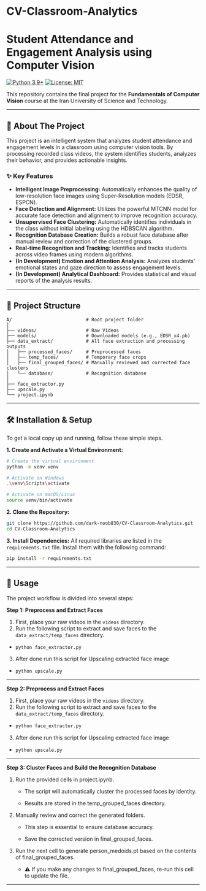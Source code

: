 # CV-Classroom-Analytics

# Student Attendance and Engagement Analysis using Computer Vision

[![Python 3.9+](https://img.shields.io/badge/Python-3.9+-blue.svg)](https://www.python.org/downloads/)
[![License: MIT](https://img.shields.io/badge/License-MIT-yellow.svg)](https://opensource.org/licenses/MIT)

This repository contains the final project for the **Fundamentals of Computer Vision** course at the Iran University of
Science and Technology.

---

## 🎯 About The Project

This project is an intelligent system that analyzes student attendance and engagement levels in a classroom using
computer vision tools. By processing recorded class videos, the system identifies students, analyzes their behavior, and
provides actionable insights.

### ✨ Key Features

* **Intelligent Image Preprocessing:** Automatically enhances the quality of low-resolution face images using
  Super-Resolution models (EDSR, ESPCN).
* **Face Detection and Alignment:** Utilizes the powerful MTCNN model for accurate face detection and alignment to
  improve recognition accuracy.
* **Unsupervised Face Clustering:** Automatically identifies individuals in the class without initial labeling using the
  HDBSCAN algorithm.
* **Recognition Database Creation:** Builds a robust face database after manual review and correction of the clustered
  groups.
* **Real-time Recognition and Tracking:** Identifies and tracks students across video frames using modern algorithms.
* **(In Development) Emotion and Attention Analysis:** Analyzes students' emotional states and gaze direction to assess
  engagement levels.
* **(In Development) Analytical Dashboard:** Provides statistical and visual reports of the analysis results.

---

## 📂 Project Structure

```
A/                           # Root project folder
│
├── videos/                  # Raw Videos
├── models/                  # Downloaded models (e.g., EDSR_x4.pb)
├── data_extract/            # All face extraction and processing outputs
│   ├── processed_faces/     # Preprocessed faces
│   ├── temp_faces/          # Temporary face crops
│   ├── final_grouped_faces/ # Manually reviewed and corrected face clusters
│   └── database/            # Recognition database
│
├── face_extractor.py
├── upscale.py
└── project.ipynb
```

---

## 🛠️ Installation & Setup

To get a local copy up and running, follow these simple steps.

**1. Create and Activate a Virtual Environment:**

```bash
# Create the virtual environment
python -m venv venv

# Activate on Windows
.\venv\Scripts\activate

# Activate on macOS/Linux
source venv/bin/activate
```

**2. Clone the Repository:**

```bash
git clone https://github.com/dark-noob830/CV-Classroom-Analytics.git
cd CV-Classroom-Analytics
```

**3. Install Dependencies:**
All required libraries are listed in the `requirements.txt` file. Install them with the following command:

```bash
pip install -r requirements.txt
```

---

## 🚀 Usage

The project workflow is divided into several steps:

**Step 1: Preprocess and Extract Faces**

1. First, place your raw videos in the `videos` directory.
2. Run the following script to extract and save faces to the `data_extract/temp_faces` directory.

- ```bash
  python face_extractor.py 
  ```

3. After done run this script for Upscaling extracted face image

- ```bash
  python upscale.py
  ```

--- 

**Step 2: Preprocess and Extract Faces**

1. First, place your raw videos in the `videos` directory.
2. Run the following script to extract and save faces to the `data_extract/temp_faces` directory.

- ```bash
  python face_extractor.py 
  ```

3. After done run this script for Upscaling extracted face image

- ```bash
  python upscale.py
  ```

---
**Step 3: Cluster Faces and Build the Recognition Database**

1. Run the provided cells in project.ipynb.

   - The script will automatically cluster the processed faces by identity.

   - Results are stored in the temp_grouped_faces directory.

2. Manually review and correct the generated folders.

   - This step is essential to ensure database accuracy.

   - Save the corrected version in final_grouped_faces.

3. Run the next cell to generate person_medoids.pt based on the contents of final_grouped_faces.

   - ⚠️ If you make any changes to final_grouped_faces, re-run this cell to update the file.

---

